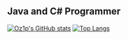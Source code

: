 ## Java and C# Programmer
[![Oz1p's GitHub stats](https://github-readme-stats.vercel.app/api?username=oz1p&theme=radical&card_width=495)](https://github.com/oz1p/github-readme-stats)
[![Top Langs](https://github-readme-stats.vercel.app/api/top-langs/?username=oz1p&theme=radical&card_width=495&layout=compact)](https://github.com/oz1p/github-readme-stats)
